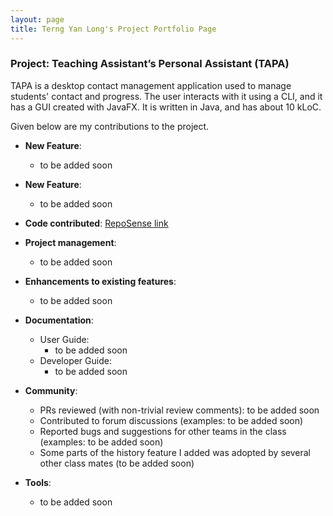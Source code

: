 ```yaml
---
layout: page
title: Terng Yan Long's Project Portfolio Page
---
```


### Project: Teaching Assistant’s Personal Assistant (TAPA)

TAPA is a desktop contact management application used to manage students' contact and progress. The user interacts with it using a CLI, and it has a GUI created with JavaFX. It is written in Java, and has about 10 kLoC.

Given below are my contributions to the project.

* **New Feature**:
  * to be added soon

* **New Feature**:
  * to be added soon

* **Code contributed**: [RepoSense link](https://nus-cs2103-ay2122s2.github.io/tp-dashboard/?search=korochii&breakdown=true)

* **Project management**:
  * to be added soon

* **Enhancements to existing features**:
  * to be added soon

* **Documentation**:
  * User Guide:
    * to be added soon
  * Developer Guide:
    * to be added soon

* **Community**:
  * PRs reviewed (with non-trivial review comments): to be added soon
  * Contributed to forum discussions (examples: to be added soon)
  * Reported bugs and suggestions for other teams in the class (examples: to be added soon)
  * Some parts of the history feature I added was adopted by several other class mates (to be added soon)

* **Tools**:
  * to be added soon

